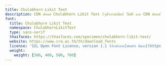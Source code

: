 ```yaml
---
title: Chulabhorn Likit Text
description: CDN ฟอนต์ Chulabhorn Likit Text (จุฬาภรณ์ลิขิต) ใช้ฟรี และ CDN ฟอนต์ไทยอื่นๆ
font:
  title: Chulabhorn Likit Text
  namespace: ChulabhornLikitText
  type: sans-serif
  thaifaces: https://thaifaces.com/specimen/chulabhorn-likit-text/
  website: https://www.cra.ac.th/th/download_fonts
  license: 'SIL Open Font License, version 1.1 (อ้างอิงจาก[คัดสรร ดีมาก](https://www.cadsondemak.com/medias/read/cra-point-of-view))'
  weight:
    weight: [300, 400, 500, 700]
---
```


<div></div>
